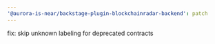 ```yaml
---
'@aurora-is-near/backstage-plugin-blockchainradar-backend': patch
---
```


fix: skip unknown labeling for deprecated contracts
